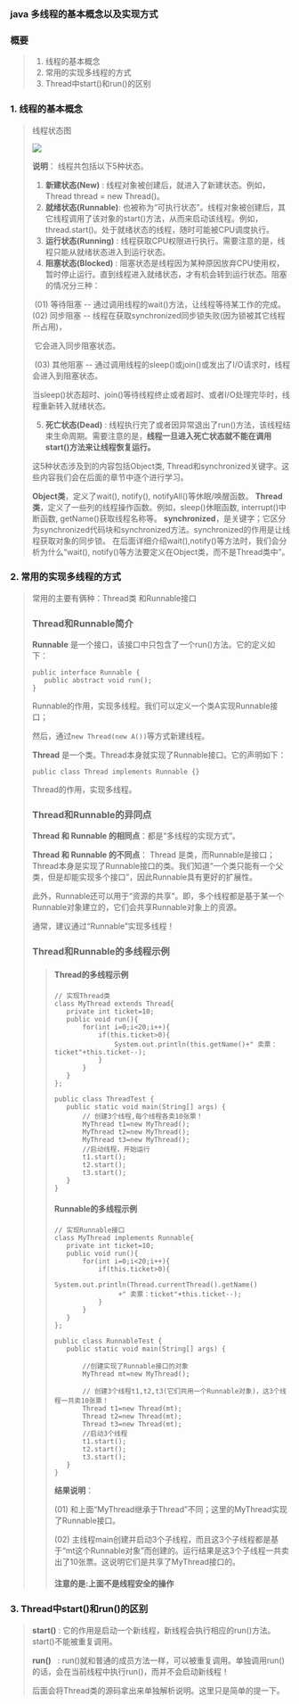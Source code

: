 ### java 多线程的基本概念以及实现方式

### 概要

>1. 线程的基本概念
>2. 常用的实现多线程的方式
>3. Thread中start()和run()的区别

###  1. 线程的基本概念

>线程状态图
>
>![](https://images0.cnblogs.com/blog/497634/201312/18152411-a974ea82ebc04e72bd874c3921f8bfec.jpg)
>
>**说明**：
>线程共包括以下5种状态。
>
>1. **新建状态(New)**         : 线程对象被创建后，就进入了新建状态。例如，Thread thread = new Thread()。
>2. **就绪状态(Runnable)**: 也被称为“可执行状态”。线程对象被创建后，其它线程调用了该对象的start()方法，从而来启动该线程。例如，thread.start()。处于就绪状态的线程，随时可能被CPU调度执行。
>3. **运行状态(Running)** : 线程获取CPU权限进行执行。需要注意的是，线程只能从就绪状态进入到运行状态。
>4. **阻塞状态(Blocked)**  : 阻塞状态是线程因为某种原因放弃CPU使用权，暂时停止运行。直到线程进入就绪状态，才有机会转到运行状态。阻塞的情况分三种：
>
>​      (01) 等待阻塞 -- 通过调用线程的wait()方法，让线程等待某工作的完成。
>      (02) 同步阻塞 -- 线程在获取synchronized同步锁失败(因为锁被其它线程所占用)，
>
>​		它会进入同步阻塞状态。
>
>​      (03) 其他阻塞 -- 通过调用线程的sleep()或join()或发出了I/O请求时，线程会进入到阻塞状态。
>
>​		当sleep()状态超时、join()等待线程终止或者超时、或者I/O处理完毕时，线程重新转入就绪状态。
>
>5.  **死亡状态(Dead)**    : 线程执行完了或者因异常退出了run()方法，该线程结束生命周期。需要注意的是，**线程一旦进入死亡状态就不能在调用start()方法来让线程恢复运行。**
>
> 
>
>这5种状态涉及到的内容包括Object类, Thread和synchronized关键字。这些内容我们会在后面的章节中逐个进行学习。
>
>**Object类**，定义了wait(), notify(), notifyAll()等休眠/唤醒函数。
>**Thread类**，定义了一些列的线程操作函数。例如，sleep()休眠函数, interrupt()中断函数, getName()获取线程名称等。
>**synchronized**，是关键字；它区分为synchronized代码块和synchronized方法。synchronized的作用是让线程获取对象的同步锁。
>在后面详细介绍wait(),notify()等方法时，我们会分析为什么“wait(), notify()等方法要定义在Object类，而不是Thread类中”。

### 2. 常用的实现多线程的方式

 >常用的主要有俩种：Thread类 和Runnable接口
 >
 >### **Thread和Runnable简介**
 >
 >**Runnable** 是一个接口，该接口中只包含了一个run()方法。它的定义如下：
 >
 >```
 >public interface Runnable {
 >    public abstract void run();
 >}
 >```
 >
 >Runnable的作用，实现多线程。我们可以定义一个类A实现Runnable接口；
 >
 >然后，通过``new Thread(new A())``等方式新建线程。
 >
 >**Thread** 是一个类。Thread本身就实现了Runnable接口。它的声明如下：
 >
 >```
 >public class Thread implements Runnable {}
 >```
 >
 >Thread的作用，实现多线程。
 >
 >### **Thread和Runnable的异同点**
 >
 >**Thread 和 Runnable 的相同点**：都是“多线程的实现方式”。
 >
 > **Thread 和 Runnable 的不同点**： Thread 是类，而Runnable是接口；Thread本身是实现了Runnable接口的类。我们知道“一个类只能有一个父类，但是却能实现多个接口”，因此Runnable具有更好的扩展性。
 >
 > 此外，Runnable还可以用于“资源的共享”。即，多个线程都是基于某一个Runnable对象建立的，它们会共享Runnable对象上的资源。 
 >
 >通常，建议通过“Runnable”实现多线程！
 >
 >### **Thread和Runnable的多线程示例**
 >
 >>#### Thread的多线程示例
 >>
 >>```
 >>// 实现Thread类
 >>class MyThread extends Thread{  
 >>    private int ticket=10;  
 >>    public void run(){
 >>        for(int i=0;i<20;i++){ 
 >>            if(this.ticket>0){
 >>                System.out.println(this.getName()+" 卖票：ticket"+this.ticket--);
 >>            }
 >>        }
 >>    } 
 >>};
 >>
 >>public class ThreadTest {  
 >>    public static void main(String[] args) {  
 >>        // 创建3个线程,每个线程各卖10张票！
 >>        MyThread t1=new MyThread();
 >>        MyThread t2=new MyThread();
 >>        MyThread t3=new MyThread();
 >>        //启动线程，开始运行
 >>        t1.start();
 >>        t2.start();
 >>        t3.start();
 >>    }  
 >>}
 >>```
 >>
 >>#### **Runnable的多线程示例**
 >>
 >>```
 >>// 实现Runnable接口
 >>class MyThread implements Runnable{  
 >>    private int ticket=10;  
 >>    public void run(){
 >>        for(int i=0;i<20;i++){ 
 >>            if(this.ticket>0){
 >>                System.out.println(Thread.currentThread().getName()
 >>                 +" 卖票：ticket"+this.ticket--);
 >>            }
 >>        }
 >>    } 
 >>}; 
 >>
 >>public class RunnableTest {  
 >>    public static void main(String[] args) {  
 >>    
 >>        //创建实现了Runnable接口的对象
 >>        MyThread mt=new MyThread();
 >>
 >>        // 创建3个线程t1,t2,t3(它们共用一个Runnable对象)，这3个线程一共卖10张票！
 >>        Thread t1=new Thread(mt);
 >>        Thread t2=new Thread(mt);
 >>        Thread t3=new Thread(mt);
 >>        //启动3个线程
 >>        t1.start();
 >>        t2.start();
 >>        t3.start();
 >>    }  
 >>}
 >>```
 >>
 >>**结果说明**： 
 >>
 >>(01) 和上面“MyThread继承于Thread”不同；这里的MyThread实现了Runnable接口。 
 >>
 >>(02) 主线程main创建并启动3个子线程，而且这3个子线程都是基于“mt这个Runnable对象”而创建的。运行结果是这3个子线程一共卖出了10张票。这说明它们是共享了MyThread接口的。
 >>
 >>#### 注意的是:上面不是线程安全的操作

### 3. Thread中start()和run()的区别

>**start()** : 它的作用是启动一个新线程，新线程会执行相应的run()方法。start()不能被重复调用。
>
> **run()**   : run()就和普通的成员方法一样，可以被重复调用。单独调用run()的话，会在当前线程中执行run()，而并不会启动新线程！
>
>后面会将Thread类的源码拿出来单独解析说明。这里只是简单的提一下。
